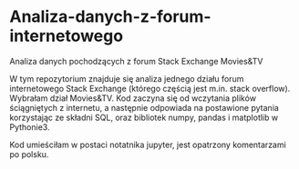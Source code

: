 # Analiza-danych-z-forum-internetowego
Analiza danych pochodzących z forum Stack Exchange Movies&amp;TV

W tym repozytorium znajduje się analiza jednego działu forum internetowego Stack Exchange (którego częścią jest m.in. stack overflow). Wybrałam dział Movies&TV. Kod zaczyna się od wczytania plików ściągniętych z internetu, a następnie odpowiada na postawione pytania korzystając ze składni SQL, oraz bibliotek numpy, pandas i matplotlib w Pythonie3.

Kod umieściłam w postaci notatnika jupyter, jest opatrzony komentarzami po polsku.
